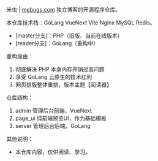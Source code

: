米虫 | [mebugs.com](http://www.mebugs.com) 独立博客的开源程序仓库。

本仓库技术栈：GoLang VueNext Vite Nginx MySQL Redis。

- [master分支]：PHP（旧版、当前在线版本）
- [reader分支]：GoLang（重构中）

重构缘由：

1. 彻底解决 PHP 本身内存开销过高问题
2. 享受 GoLang 云原生的技术红利
3. 网页排版整体重排，版本主题【阅读器】

仓库结构：

1. admin 管理后台前端，VueNext
2. page_ui 纯前端预览UI，作为基础模板
3. server 管理后台后端，GoLang

其他说明：

- 本仓库内容，仅供阅读、学习。

